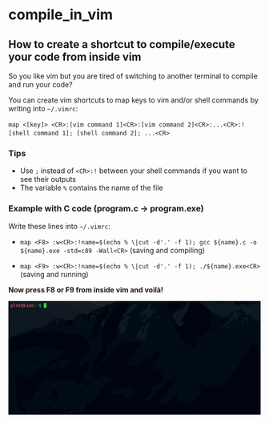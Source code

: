 # compile_in_vim

## How to create a shortcut to compile/execute your code from inside vim

So you like vim but you are tired of switching to another terminal to compile and run your code?

You can create vim shortcuts to map keys to vim and/or shell commands by writing into `~/.vimrc`:

`map <[key]> <CR>:[vim command 1]<CR>:[vim command 2]<CR>:...<CR>:![shell command 1]; [shell command 2]; ...<CR>`

### Tips
- Use `;` instead of `<CR>:!` between your shell commands if you want to see their outputs
- The variable `%` contains the name of the file

### Example with C code (program.c -> program.exe)

Write these lines into `~/.vimrc`:

- `map <F8> :w<CR>:!name=$(echo % \|cut -d'.' -f 1); gcc ${name}.c -o ${name}.exe -std=c89 -Wall<CR>` (saving and compiling)

- `map <F9> :w<CR>:!name=$(echo % \|cut -d'.' -f 1); ./${name}.exe<CR>` (saving and running)

**Now press F8 or F9 from inside vim and voilà!**

![Alt text](./show.gif?raw=true "Title")
